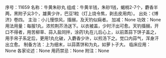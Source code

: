 序号：11659
名称：牛黄朱砂丸
组成：牛黄半钱，朱砂1钱，蝎梢2-7个，麝香半两，黑附子尖3个，雄黄少许，巴豆1粒（灯上烧令焦，剥去皮用肉）。
出处：《博济》卷四。
主治：小儿慢惊风，搐搦，及天钓似痫者。
加减：None
功效：None
用法用量：每服1丸，浓煎荆芥汤送下。以衣被盖，少时汗出可愈。天钓搐搦，开口不得者，用苦柳草、蒜入盐同拌，涂药1丸在儿后心上，以前蒸蒜下饼子盖之，用手帛子系定后，更用1丸化破，入麝香少许，以煎汤下之。觉口内蒜气，浑身汗出立愈。
制备方法：上为细末，以蒜蒸饼和为丸，如萝卜子大。
临床应用：None
各家论述：None
用药禁忌：None
附注：None
